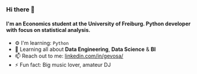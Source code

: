 ### Hi there 👋


#### I'm an Economics student at the University of Freiburg. Python developer with focus on statistical analysis.

- ⚙️ I'm learning: `Python`
- 🌱 Learning all about **Data Engineering**, **Data Science** & **BI**
- 📫 Reach out to me: [linkedin.com/in/gevosa/](https://www.linkedin.com/in/gevosa/)
- ⚡️ Fun fact: Big music lover, amateur DJ
